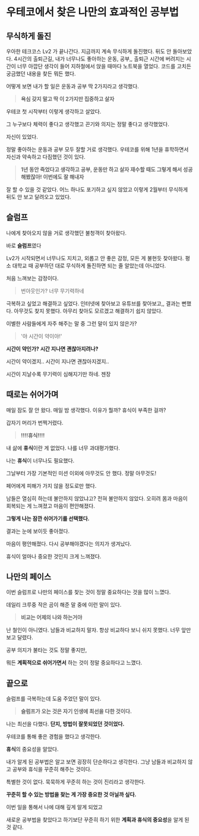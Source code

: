 # 우테코에서 찾은 나만의 효과적인 공부법

## 무식하게 돌진

우아한 테크코스 Lv2 가 끝나간다. 지금까지 계속 무식하게 돌진했다. 뒤도 안 돌아보았다.
4시간의 출퇴근길, 내가 너무나도 좋아하는 운동, 공부,,
출퇴근 시간에 버려지는 시간이 너무 아깝단 생각이 들어 지하철에서 앉을 때마다 노트북을 열었다.
코드를 고치든 궁금했던 내용을 찾든 뭐든 했다.

어떻게 보면 내가 할 일은 운동과 공부 딱 2가지라고 생각했다.

> **욕심 갖지 말고 딱 이 2가지만 집중하고 살자**

우테코 첫 시작부터 이렇게 생각하고 살았다.

그 누구보다 체력이 좋다고 생각했고 끈기와 의지는 정말 좋다고 생각했었다.

자신이 있었다.

정말 좋아하는 운동과 공부 모두 잘할 거로 생각했다.
우테코를 위해 1년을 휴학하면서 자신과 약속하고 다짐했던 것이 있다.

> **1년 동안 죽었다고 생각하고 공부, 운동만 하고 살자 재수할 때도 그렇게 해서 성공해봤잖아! 이번에도 잘 해내자**

잘 할 수 있을 것 같았다. 어느 하나도 포기하고 싶지 않았고 이렇게 2월부터 무식하게 뒤도 안 보고 달려오고 있었다. 

## 슬럼프

나에게 찾아오지 않을 거로 생각했던 불청객이 찾아왔다.

바로 **슬럼프**였다

Lv2가 시작되면서 너무나도 지치고, 외롭고 안 좋은 감정, 모든 게 불현듯 찾아왔다.
평소 대학교 때 공부하던 대로 무식하게 돌진하면 되는 줄 알았는데 아니었다.
 
처음 느껴보는 감정이다.

> 번아웃인가? 너무 무기력하네

극복하고 싶었고 해결하고 싶었다. 인터넷에 찾아보고 유튜브를 찾아보고,,
결과는 뻔했다. 아무것도 찾지 못했다.
아무리 찾아도 모르겠고 해결하기 쉽지 않았다.

이별한 사람들에게 자주 해주는 말 중 그런 말이 있지 않은가?

> '야 시간이 약이야!'
  
**시간이 약인가? 시간 지나면 괜찮아지려나?**

시간이 약이겠지.. 시간이 지나면 괜찮아지겠지..

시간이 지날수록 무기력이 심해지기만 하네. 젠장

## 때로는 쉬어가며

매일 잠도 잘 안 왔다. 매일 밤 생각했다. 이유가 뭘까? 휴식이 부족한 걸까?

갑자기 머리가 번쩍거렸다.

> **!!!!휴식!!!!**

내 삶에 **휴식**이란 게 없었다. 나를 너무 과대평가했다. 

나는 **휴식**이 너무나도 필요했다.

그날부터 가장 기본적인 미션 이외에 아무것도 안 했다. 정말 아무것도!
 
페어에게 피해가 가지 않을 정도로만 했다.

남들은 열심히 하는데 불안하지 않았냐고? 전혀 불안하지 않았다.
오히려 몸과 마음이 회복되는 게 느껴졌고 마음이 편안해졌다.

**그렇게 나는 잠깐 쉬어가기를 선택했다.**

결과는 눈에 보이듯 좋아졌다.

마음이 평안해졌다. 다시 공부해야겠다는 의지가 생겨났다.

휴식이 얼마나 중요한 것인지 크게 느껴졌다.

## 나만의 페이스

이번 슬럼프로 나만의 페이스를 찾는 것이 정말 중요하다는 것을 많이 느꼈다.

데일리 크루중 작은 곰이 해준 말 중에 이런 말이 있다.

> **비교는 어제의 나와 하는거야**

난 철인이 아니였다. 남들과 비교하지 말자. 항상 비교하다 보니 쉬지 못했다. 너무 앞만 보고 달렸다.

공부 의지가 불타는 것도 정말 좋지만,

뭐든 **계획적으로 쉬어가면서** 하는 것이 정말 중요하다고 느꼈다.

## 끝으로

슬럼프를 극복하는데 도움 주었던 말이 있다.

> **슬럼프가 오는 것은 자기 인생에 최선을 다한 것이다.**

나는 최선을 다했다. **단지, 방법이 잘못되었던 것이었다.**

우테코를 통해 좋은 경험을 했다고 생각한다. 

**휴식**의 중요성을 알았다.

내가 알게 된 공부법은 알고 보면 굉장히 단순하다고 생각한다. 그냥 남들과 비교하지 않고 공부와 휴식을 꾸준히 해주는 것이다.

특별한 것이 없다. 묵묵하게 꾸준히 하는 것이 진리라고 생각한다.

**꾸준히 할 수 있는 방법을 찾는 게 가장 중요한 것 아닐까 싶다.**

이번 일을 통해서 나에 대해 깊게 알게 되었고 

새로운 공부법을 찾았다고 하기보단 꾸준히 하기 위한 **계획과 휴식의 중요성**을 알게 된 것 같다.